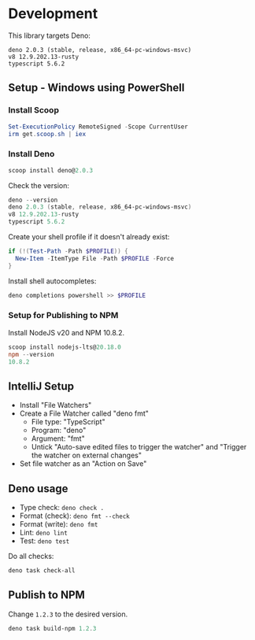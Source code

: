 # Development

This library targets Deno:

```
deno 2.0.3 (stable, release, x86_64-pc-windows-msvc)
v8 12.9.202.13-rusty
typescript 5.6.2
```

## Setup - Windows using PowerShell

### Install Scoop

```PowerShell
Set-ExecutionPolicy RemoteSigned -Scope CurrentUser
irm get.scoop.sh | iex
```

### Install Deno

```PowerShell
scoop install deno@2.0.3
```

Check the version:

```PowerShell
deno --version
deno 2.0.3 (stable, release, x86_64-pc-windows-msvc)
v8 12.9.202.13-rusty
typescript 5.6.2
```

Create your shell profile if it doesn't already exist:

```PowerShell
if (!(Test-Path -Path $PROFILE)) {
  New-Item -ItemType File -Path $PROFILE -Force
}
```

Install shell autocompletes:

```PowerShell
deno completions powershell >> $PROFILE
```

### Setup for Publishing to NPM

Install NodeJS v20 and NPM 10.8.2.

```PowerShell
scoop install nodejs-lts@20.18.0
npm --version
10.8.2
```

## IntelliJ Setup

- Install "File Watchers"
- Create a File Watcher called "deno fmt"
  - File type: "TypeScript"
  - Program: "deno"
  - Argument: "fmt"
  - Untick "Auto-save edited files to trigger the watcher" and "Trigger the
    watcher on external changes"
- Set file watcher as an "Action on Save"

## Deno usage

- Type check: `deno check .`
- Format (check): `deno fmt --check`
- Format (write): `deno fmt`
- Lint: `deno lint`
- Test: `deno test`

Do all checks:

```powershell
deno task check-all
```

## Publish to NPM

Change `1.2.3` to the desired version.

```PowerShell
deno task build-npm 1.2.3
```
